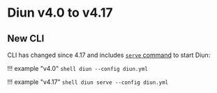 # Diun v4.0 to v4.17

## New CLI

CLI has changed since 4.17 and includes [`serve` command](../usage/command-line.md#serve) to start Diun:

!!! example "v4.0"
    ```shell
    diun --config diun.yml
    ```

!!! example "v4.17"
    ```shell
    diun serve --config diun.yml
    ```
